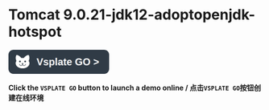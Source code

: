 # Tomcat 9.0.21-jdk12-adoptopenjdk-hotspot

<a href="https://www.vsplate.com/?docker-compose=https://github.com/vsplate/dcenvs/tomcat/9.0.21-jdk12-adoptopenjdk-hotspot"><img alt="VSPLATE GO" src="https://raw.githubusercontent.com/vsplate/images/master/vsgo_btn.png" width="200px"></a>

**Click the `VSPLATE GO` button to launch a demo online / 点击`VSPLATE GO`按钮创建在线环境**